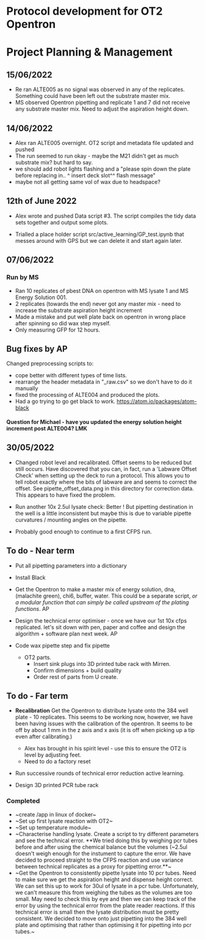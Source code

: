 # Protocol development for OT2 Opentron


# Project Planning & Management


## 15/06/2022

* Re ran ALTE005 as no signal was observed in any of the replicates. Something could have been left out the substrate master mix.
* MS observed Opentron pipetting and replicate 1 and 7 did not receive any substrate master mix. Need to adjust the aspiration height down. 

## 14/06/2022

* Alex ran ALTE005 overnight. OT2 script and metadata file updated and pushed
* The run seemed to run okay - maybe the M21 didn't get as much substrate mix? but hard to say.
* we should add robot lights flashing and a "please spin down the plate before replacing in.. ^ insert deck slot^^  flash message"
* maybe not all getting same vol of wax due to headspace?

## 12th of June 2022

* Alex wrote and pushed Data script #3. The script compiles the tidy data sets together and output some plots.

* Trialled a place holder script src/active_learning/GP_test.ipynb that messes around with GPS but we can delete it and start again later.

## 07/06/2022

### Run by MS

* Ran 10 replicates of pbest DNA on opentron with MS lysate 1 and MS Energy Solution 001.
* 2 replicates (towards the end) never got any master mix - need to increase the substrate aspiration height increment
* Made a mistake and put well plate back on opentron in wrong place after spinning so did wax step myself.
* Only measuring GFP for 12 hours.

## Bug fixes by AP
Changed preprocessing scripts to:
* cope better with different types of time lists.
* rearrange the header metadata in "_raw.csv" so we don't have to do it manually
* fixed the processing of ALTE004 and produced the plots.
* Had a go trying to go get black to work. https://atom.io/packages/atom-black

#### Question for Michael - have you updated the energy solution height increment post ALTE004?  LMK

## 30/05/2022

* Changed robot level and recalibrated. Offset seems to be reduced but still occurs. Have discovered that you can, in fact, run a 'Labware Offset Check' when setting up the deck to run a protocol.
This allows you to tell robot exactly where the bits of labware are and seems to correct the offset. See pipette_offset_data.png in this directory for correction data. This appears to have fixed the problem.

* Run another 10x 2.5ul lysate check: Better ! But pipetting destination in the well is a little inconsistent but maybe this is due to variable pipette curvatures / mounting angles on the pipette.

* Probably good enough to continue to a first CFPS run.

## To do  - Near term

* Put all pipetting parameters into a dictionary

* Install Black

* Get the Opentron to make a master mix of energy solution, dna, (malachite green),
chi6, buffer, water. This could be a separate script, *or a modular function that can simply be called upstream of the plating functions*. AP

* Design the technical error optimiser - once we have our 1st 10x cfps replicated. let's sit down with pen, paper and coffee and design the algorithm + software plan next week. AP

* Code wax pipette step and fix pipette
  * OT2 parts.
    * Insert sink plugs into 3D printed tube rack with Mirren.
    * Confirm dimensions + build quality
    * Order rest of parts from U create.

## To do - Far term

* **Recalibration**  Get the Opentron to distribute lysate onto the 384 well plate - 10 replicates.
This seems to be working now, however, we have been having issues with the calibration
of the opentron. It seems to be off by about 1 mm in the z axis and x axis (it
is off when picking up a tip even after calibrating.)
  * Alex has brought in his spirit level - use this to ensure the OT2 is level by adjusting feet.
  * Need to do a factory reset

* Run successive rounds of technical error reduction active learning.

* Design 3D printed PCR tube rack


### Completed

* ~create /app in linux of docker~
* ~Set up first lysate reaction with OT2~
* ~Set up temperature module~
* ~Characterise handling lysate. Create a script to try different parameters
and see the technical error. **We tried doing this by weighing pcr tubes before
and after using the chemical balance but the volumes (~2.5ul doesn't weigh enough
for the instument to capture the error. We have decided to proceed straight to the
CFPS reaction and use variance between technical replicates as a proxy for
pipetting error.**~
* ~Get the Opentron to consistently pipette lysate into 10 pcr tubes. Need to make sure
we get the aspiration height and dispense height correct. We can set this up to work
for 30ul of lysate in a pcr tube. Unfortunately, we can't measure this from weighing
the tubes as the volumes are too small. May need to check this by eye and then we
can keep track of the error by using the technical error from the plate reader reactions.
If this technical error is small then the lysate distribution must be pretty consistent.
We decided to move onto just pipetting into the 384 well plate and optimising that
rather than optimising it for pipetting into pcr tubes.~
